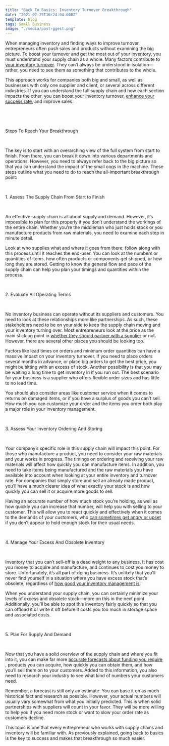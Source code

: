 ```yaml
---
title: "Back To Basics: Inventory Turnover Breakthrough"
date: "2021-02-25T16:24:04.000Z"
template: blog
tags: Small Business
image: "./media/post-ggest.png"
--- 
```


When managing inventory and finding ways to improve turnover, entrepreneurs often push sales and products without examining the big picture. To boost your turnover and get the most out of your inventory, you must understand your supply chain as a whole. Many factors contribute to  <a target="_blank" href="https://www.investopedia.com/ask/answers/070914/how-do-i-calculate-inventory-turnover-ratio.asp">   your inventory turnover</a>. They can’t always be understood in isolation—rather, you need to see them as something that contributes to the whole.

This approach works for companies both big and small, as well as businesses with only one supplier and client, or several across different industries. If you can understand the full supply chain and how each section impacts the other, you can boost your inventory turnover, <a target="_blank" href="https://www.cobuildlab.com/blog/5-marveling-tips-that-lead-to-successful-entrepreneurship/">   enhance your success rate</a>, and improve sales.

<Br>

<youtube-video id="sl5zEPRkp0U"></youtube-video>

<Br>

<title-2>Steps To Reach Your Breakthrough</title-2>

<Br>

The key is to start with an overarching view of the full system from start to finish. From there, you can break it down into various departments and operations. However, you need to always refer back to the big picture so that you can understand the impact of the small cogs in the machine. These steps outline what you need to do to reach the all-important breakthrough point:

<Br>

<title-3>1. Assess The Supply Chain From Start to Finish</title-3>

<Br>

An effective supply chain is all about supply and demand. However, it’s impossible to plan for this properly if you don’t understand the workings of the entire chain. Whether you’re the middleman who just holds stock or you manufacture products from raw materials, you need to examine each step in minute detail.

Look at who supplies what and where it goes from there; follow along with this process until it reaches the end-user. You can look at the numbers or quantities of items, how often products or components get shipped, or how long they are stored. Getting to know the general flow and pace of the supply chain can help you plan your timings and quantities within the process.

<Br>

<title-3>2. Evaluate All Operating Terms</title-3>

<Br>
  
No inventory business can operate without its suppliers and customers. You need to look at these relationships more like partnerships. As such, these stakeholders need to be on your side to keep the supply chain moving and your inventory turning over. Most entrepreneurs look at the price as the main sticking point in <a target="_blank" href="https://www.cobuildlab.com/blog/Business-Partner-in-the-Software-World/">  whether they should partner with a supplier</a> or not. However, there are several other places you should be looking too.

Factors like lead times on orders and minimum order quantities can have a massive impact on your inventory turnover. If you need to place orders several months in advance, or place big orders to get the best price, you might be sitting with an excess of stock. Another possibility is that you may be waiting a long time to get inventory in if you run out. The best scenario for your business is a supplier who offers flexible order sizes and has little to no lead time. 

You should also consider areas like customer service when it comes to returns on damaged items, or if you have a surplus of goods you can’t sell. How much you can customize your order and the items you order both play a major role in your inventory management.

<Br>

<title-3>3. Assess Your Inventory Ordering And Storing</title-3>

<Br>
  
Your company’s specific role in this supply chain will impact this point. For those who manufacture a product, you need to consider your raw materials and your works in progress. The timings on ordering and receiving your raw materials will affect how quickly you can manufacture items. In addition, you need to take items being manufactured and the raw materials you have available into account when looking at your entire inventory and turnover rate. For companies that simply store and sell an already made product, you’ll have a much clearer idea of what exactly your stock is and how quickly you can sell it or acquire more goods to sell.

Having an accurate number of how much stock you’re holding, as well as how quickly you can increase that number, will help you with selling to your customer. This will allow you to react quickly and effectively when it comes to the demands of your customers, who <a target="_blank" href="https://www.inc.com/young-entrepreneur-council/17-ways-to-deal-with-unhappy-customers.html">   can sometimes get angry or upset </a> if you don’t appear to hold enough stock for their usual needs.

<Br>

<title-3>4. Manage Your Excess And Obsolete Inventory</title-3>

<Br>
  
Inventory that you can’t sell-off is a dead weight to any business. It has cost you money to acquire and manufacture, and continues to cost you money to store. Unfortunately, it’s all part of doing business. It’s unlikely that you’ll never find yourself in a situation where you have excess stock that’s obsolete, regardless of <a target="_blank" href="https://www.cobuildlab.com/blog/Warehouse-and-Inventory-Management/">  how good your inventory management is</a>.

When you understand your supply chain, you can certainly minimize your levels of excess and obsolete stock—more on this in the next point. Additionally, you’ll be able to spot this inventory fairly quickly so that you can offload it or write it off before it costs you too much in storage space and associated costs.

<Br>

<title-3>5. Plan For Supply And Demand</title-3>

<Br>
  
Now that you have a solid overview of the supply chain and where you fit into it, you can make far more <a target="_blank" href="https://www.freshbooks.com/tools/business-loan-calculator">  accurate forecasts about funding you require </a>, products you can acquire, how quickly you can obtain them, and how you’ll sell them on to your customers. Added to this information, you also need to research your industry to see what kind of numbers your customers need.

Remember, a forecast is still only an estimate. You can base it on as much historical fact and research as possible. However, your actual numbers will usually vary somewhat from what you initially predicted. This is when solid partnerships with suppliers will count in your favor. They will be more willing to help you if you need more stock or want to slow your order rate as customers decline.

This topic is one that every entrepreneur who works with supply chains and inventory will be familiar with. As previously explained, going back to basics is the key to success and makes that breakthrough so much easier. 

